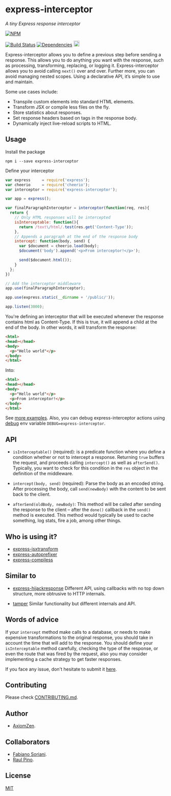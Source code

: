 # express-interceptor

_A tiny Express response interceptor_

[![NPM](https://nodei.co/npm/express-interceptor.png)](https://nodei.co/npm/express-interceptor/)

[![Build Status](https://travis-ci.org/axiomzen/express-interceptor.svg)](https://travis-ci.org/axiomzen/express-interceptor) [![Dependencies](https://david-dm.org/axiomzen/express-interceptor.png)](https://david-dm.org/axiomzen/express-interceptor.png)
<a href="https://zenhub.io"><img src="https://raw.githubusercontent.com/ZenHubIO/support/master/zenhub-badge.png" height="18px"></a>

Express-interceptor allows you to define a previous step before sending a response. This allows you to do anything you want with the response, such as processing, transforming, replacing, or logging it. Express-interceptor allows you to avoid calling `next()` over and over. Further more, you can avoid managing nested scopes. Using a declarative API, it’s simple to use and maintain.

Some use cases include:

- Transpile custom elements into standard HTML elements.
- Transform JSX or compile less files on the fly.
- Store statistics about responses.
- Set response headers based on tags in the response body.
- Dynamically inject live-reload scripts to HTML.

## Usage

Install the package


    npm i --save express-interceptor

Define your interceptor

```javascript
var express     = require('express');
var cheerio     = require('cheerio');
var interceptor = require('express-interceptor');

var app = express();

var finalParagraphInterceptor = interceptor(function(req, res){
  return {
    // Only HTML responses will be intercepted
    isInterceptable: function(){
      return /text\/html/.test(res.get('Content-Type'));
    },
    // Appends a paragraph at the end of the response body
    intercept: function(body, send) {
      var $document = cheerio.load(body);
      $document('body').append('<p>From interceptor!</p>');

      send($document.html());
    }
  };
})

// Add the interceptor middleware
app.use(finalParagraphInterceptor);

app.use(express.static(__dirname + '/public/'));

app.listen(3000);

```

You're defining an interceptor that will be executed whenever the response contains html as Content-Type. If this is true, it will append a child at the end of the body. In other words, it will transform the response:

```html
<html>
<head></head>
<body>
  <p>"Hello world"</p>
</body>
</html>
```

Into:

```html
<html>
<head></head>
<body>
  <p>"Hello world"</p>
  <p>From interceptor!</p>
</body>
</html>
```

See [more examples](https://github.com/axiomzen/express-interceptor/tree/master/examples). Also, you can debug express-interceptor actions using [debug](https://github.com/visionmedia/debug) env variable `DEBUG=express-interceptor`.

## API

* `isInterceptable()` (required): is a predicate function where you define a condition whether or not to intercept a response. Returning `true` buffers the request, and proceeds calling `intercept()` as well as `afterSend()`. Typically, you want to check for this condition in the `res` object in the definition of the middleware.

* `intercept(body, send)` (required): Parse the body as an encoded string. After processing the body, call `send(newBody)` with the content to be sent back to the client.

* `afterSend(oldBody, newBody)`: This method will be called after sending the response to the client – after the `done()` callback in the `send()` method is executed. This method would typically be used to cache something, log stats, fire a job, among other things.

## Who is using it?

* [express-jsxtransform](https://github.com/gustavnikolaj/express-jsxtransform)
* [express-autoprefixer](https://github.com/gustavnikolaj/express-autoprefixer)
* [express-compiless](https://github.com/papandreou/express-compiless)

## Similar to

- [express-hijackresponse](https://github.com/papandreou/express-hijackresponse)
Different API, using callbacks with no top down structure, more obtrusive to HTTP internals.

- [tamper](https://www.npmjs.com/package/tamper)
Similar functionality but different internals and API.

## Words of advice

If your `intercept` method make calls to a database, or needs to make expensive transformations to the original response, you should take in account the time that will add to the response. You should define your `isInterceptable` method carefully, checking the type of the response, or even the route that was fired by the request, also you may consider implementing a cache strategy to get faster responses.

If you face any issue, don't hesitate to submit it [here](https://github.com/axiomzen/express-interceptor/issues).

## Contributing

Please check [CONTRIBUTING.md](CONTRIBUTING.md).

## Author

* [AxiomZen](https://www.axiomzen.co/).

## Collaborators

* [Fabiano Soriani](https://github.com/flockonus).
* [Raul Pino](https://github.com/p1nox).

## License

  [MIT](LICENSE)
